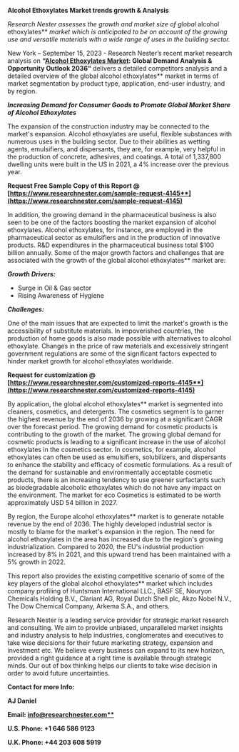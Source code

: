 ﻿**Alcohol Ethoxylates Market trends growth & Analysis**

*Research Nester assesses the growth and market size of global* alcohol ethoxylates** *market which is anticipated to be on account of the growing use and versatile materials with a wide range of uses in the building sector.*

New York – September 15, 2023 - Research Nester’s recent market research analysis on **“[Alcohol Ethoxylates Market](https://www.researchnester.com/reports/alcohol-ethoxylates-market/4145): Global Demand Analysis & Opportunity Outlook 2036”** delivers a detailed competitors analysis and a detailed overview of the global alcohol ethoxylates** market in terms of market segmentation by product type, application, end-user industry, and by region. 

***Increasing Demand for Consumer Goods to Promote Global Market Share of Alcohol Ethoxylates***

The expansion of the construction industry may be connected to the market's expansion. Alcohol ethoxylates are useful, flexible substances with numerous uses in the building sector. Due to their abilities as wetting agents, emulsifiers, and dispersants, they are, for example, very helpful in the production of concrete, adhesives, and coatings. A total of 1,337,800 dwelling units were built in the US in 2021, a 4% increase over the previous year.

**Request Free Sample Copy of this Report @ [https://www.researchnester.com/sample-request-4145**](https://www.researchnester.com/sample-request-4145)**

In addition, the growing demand in the pharmaceutical business is also seen to be one of the factors boosting the market expansion of alcohol ethoxylates. Alcohol ethoxylates, for instance, are employed in the pharmaceutical sector as emulsifiers and in the production of innovative products. R&D expenditures in the pharmaceutical business total $100 billion annually. Some of the major growth factors and challenges that are associated with the growth of the global alcohol ethoxylates** market are:

***Growth Drivers:***

- Surge in Oil & Gas sector
- Rising Awareness of Hygiene

***Challenges:***

One of the main issues that are expected to limit the market's growth is the accessibility of substitute materials.  In impoverished countries, the production of home goods is also made possible with alternatives to alcohol ethoxylate. Changes in the price of raw materials and excessively stringent government regulations are some of the significant factors expected to hinder market growth for alcohol ethoxylates worldwide.

**Request for customization @  [https://www.researchnester.com/customized-reports-4145**](https://www.researchnester.com/customized-reports-4145)**

By application, the global alcohol ethoxylates** market is segmented into cleaners, cosmetics, and detergents. The cosmetics segment is to garner the highest revenue by the end of 2036 by growing at a significant CAGR over the forecast period. The growing demand for cosmetic products is contributing to the growth of the market. The growing global demand for cosmetic products is leading to a significant increase in the use of alcohol ethoxylates in the cosmetics sector. In cosmetics, for example, alcohol ethoxylates can often be used as emulsifiers, solubilizers, and dispersants to enhance the stability and efficacy of cosmetic formulations. As a result of the demand for sustainable and environmentally acceptable cosmetic products, there is an increasing tendency to use greener surfactants such as biodegradable alcoholic ethoxylates which do not have any impact on the environment. The market for eco Cosmetics is estimated to be worth approximately USD 54 billion in 2027.

By region, the Europe alcohol ethoxylates** market is to generate notable revenue by the end of 2036. The highly developed industrial sector is mostly to blame for the market's expansion in the region. The need for alcohol ethoxylates in the area has increased due to the region's growing industrialization. Compared to 2020, the EU's industrial production increased by 8% in 2021, and this upward trend has been maintained with a 5% growth in 2022.

This report also provides the existing competitive scenario of some of the key players of the global alcohol ethoxylates** market which includes company profiling of Huntsman International LLC., BASF SE, Nouryon Chemicals Holding B.V., Clariant AG, Royal Dutch Shell plc, Akzo Nobel N.V., The Dow Chemical Company, Arkema S.A., and others.

Research Nester is a leading service provider for strategic market research and consulting. We aim to provide unbiased, unparalleled market insights and industry analysis to help industries, conglomerates and executives to take wise decisions for their future marketing strategy, expansion and investment etc. We believe every business can expand to its new horizon, provided a right guidance at a right time is available through strategic minds. Our out of box thinking helps our clients to take wise decision in order to avoid future uncertainties.

**Contact for more Info:**

**AJ Daniel**

**Email: [info@researchnester.com**](mailto:info@researchnester.com)**

**U.S. Phone: +1 646 586 9123** 

**U.K. Phone: +44 203 608 5919**




